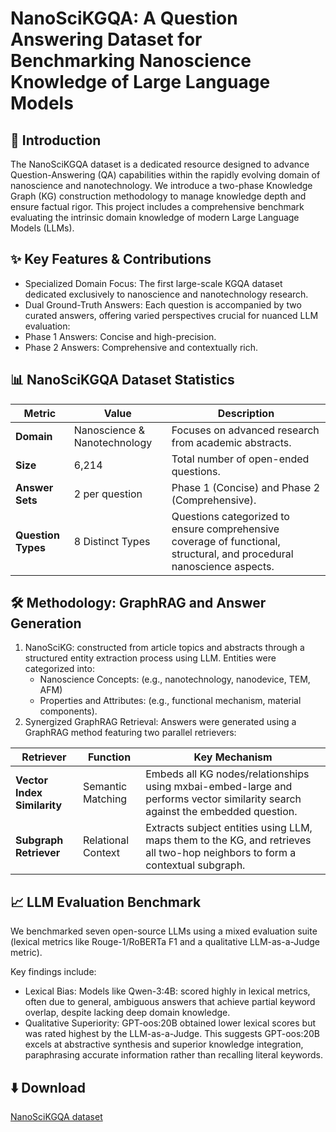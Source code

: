 # NanoSciKGQA: A Question Answering Dataset for Benchmarking Nanoscience Knowledge of Large Language Models
## 🔬 Introduction
The NanoSciKGQA dataset is a dedicated resource designed to advance Question-Answering (QA) capabilities within the rapidly evolving domain of nanoscience and nanotechnology. We introduce a two-phase Knowledge Graph (KG) construction methodology to manage knowledge depth and ensure factual rigor. This project includes a comprehensive benchmark evaluating the intrinsic domain knowledge of modern Large Language Models (LLMs).

## ✨ Key Features & Contributions
- Specialized Domain Focus: The first large-scale KGQA dataset dedicated exclusively to nanoscience and nanotechnology research.
- Dual Ground-Truth Answers: Each question is accompanied by two curated answers, offering varied perspectives crucial for nuanced LLM evaluation:
- Phase 1 Answers: Concise and high-precision.
- Phase 2 Answers: Comprehensive and contextually rich.

## 📊 NanoSciKGQA Dataset Statistics
| Metric | Value | Description | 
| ----- | ----- | ----- | 
| **Domain** | Nanoscience & Nanotechnology | Focuses on advanced research from academic abstracts. | 
| **Size** | 6,214 | Total number of open-ended questions. | 
| **Answer Sets** | 2 per question | Phase 1 (Concise) and Phase 2 (Comprehensive). | 
| **Question Types** | 8 Distinct Types | Questions categorized to ensure comprehensive coverage of functional, structural, and procedural nanoscience aspects. |

## 🛠️ Methodology: GraphRAG and Answer Generation
1. NanoSciKG: constructed from article topics and abstracts through a structured entity extraction process using LLM. Entities were categorized into:
   - Nanoscience Concepts: (e.g., nanotechnology, nanodevice, TEM, AFM)
   - Properties and Attributes: (e.g., functional mechanism, material components).
2. Synergized GraphRAG Retrieval: Answers were generated using a GraphRAG method featuring two parallel retrievers:
   
| Retriever | Function | Key Mechanism | 
| ----- | ----- | ----- | 
| **Vector Index Similarity** | Semantic Matching | Embeds all KG nodes/relationships using mxbai-embed-large and performs vector similarity search against the embedded question. | 
| **Subgraph Retriever** | Relational Context | Extracts subject entities using LLM, maps them to the KG, and retrieves all two-hop neighbors to form a contextual subgraph. | 

## 📈 LLM Evaluation Benchmark
We benchmarked seven open-source LLMs using a mixed evaluation suite (lexical metrics like Rouge-1/RoBERTa F1 and a qualitative LLM-as-a-Judge metric).

Key findings include:
- Lexical Bias: Models like Qwen-3:4B: scored highly in lexical metrics, often due to general, ambiguous answers that achieve partial keyword overlap, despite lacking deep domain knowledge.
- Qualitative Superiority: GPT-oos:20B obtained lower lexical scores but was rated highest by the LLM-as-a-Judge. This suggests GPT-oos:20B excels at abstractive synthesis and superior knowledge integration, paraphrasing accurate information rather than recalling literal keywords.

## ⬇️ Download 
[NanoSciKGQA dataset](https://huggingface.co/datasets/borwoeihuang/NanoSciKGQA/resolve/main/NanoSciKGQA.csv)
